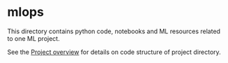 # mlops

This directory contains python code, notebooks and ML resources related to one ML project.

See the [Project overview](../docs/project-overview.md) for details on code structure of project directory.